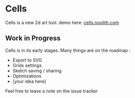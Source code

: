 # Cells

Cells is a new 2d art tool.
demo here: [cells.noolith.com](http://cells.noolith.com)

## Work in Progress

Cells is in its early stages. Many things are on the roadmap :

* Export to SVG
* Grids settings
* Sketch saving / sharing
* Optimizations
* [your idea here]

Feel free to leave a note on the issue tracker
